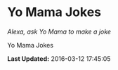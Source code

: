 # Yo Mama Jokes
*Alexa, ask Yo Mama to make a joke*

Yo Mama Jokes

**Last Updated:** 2016-03-12 17:45:05